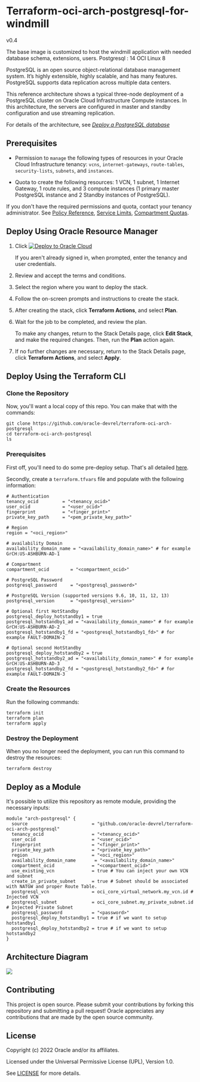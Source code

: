 # Terraform-oci-arch-postgresql-for-windmill
v0.4

The base image is customized to host the windmill application with needed database schema, extensions, users.
Postgresql : 14
OCI Linux 8

PostgreSQL is an open source object-relational database management system. It’s highly extensible, highly scalable, and has many features. PostgreSQL supports data replication across multiple data centers.

This reference architecture shows a typical three-node deployment of a PostgreSQL cluster on Oracle Cloud Infrastructure Compute instances. In this architecture, the servers are configured in master and standby configuration and use streaming replication.

For details of the architecture, see [_Deploy a PostgreSQL database_](https://docs.oracle.com/en/solutions/deploy-postgresql-db/index.html)

## Prerequisites

- Permission to `manage` the following types of resources in your Oracle Cloud Infrastructure tenancy: `vcns`, `internet-gateways`, `route-tables`, `security-lists`, `subnets`, and `instances`.

- Quota to create the following resources: 1 VCN, 1 subnet, 1 Internet Gateway, 1 route rules, and 3 compute instances (1 primary master PostgreSQL instance and 2 Standby instances of PostgreSQL).

If you don't have the required permissions and quota, contact your tenancy administrator. See [Policy Reference](https://docs.cloud.oracle.com/en-us/iaas/Content/Identity/Reference/policyreference.htm), [Service Limits](https://docs.cloud.oracle.com/en-us/iaas/Content/General/Concepts/servicelimits.htm), [Compartment Quotas](https://docs.cloud.oracle.com/iaas/Content/General/Concepts/resourcequotas.htm).

## Deploy Using Oracle Resource Manager

1. Click [![Deploy to Oracle Cloud](https://oci-resourcemanager-plugin.plugins.oci.oraclecloud.com/latest/deploy-to-oracle-cloud.svg)](https://cloud.oracle.com/resourcemanager/stacks/create?region=home&zipUrl=https://github.com/oracle-devrel/terraform-oci-arch-postgresql/releases/latest/download/terraform-oci-arch-postgresql-stack-latest.zip)

    If you aren't already signed in, when prompted, enter the tenancy and user credentials.

2. Review and accept the terms and conditions.

3. Select the region where you want to deploy the stack.

4. Follow the on-screen prompts and instructions to create the stack.

5. After creating the stack, click **Terraform Actions**, and select **Plan**.

6. Wait for the job to be completed, and review the plan.

    To make any changes, return to the Stack Details page, click **Edit Stack**, and make the required changes. Then, run the **Plan** action again.

7. If no further changes are necessary, return to the Stack Details page, click **Terraform Actions**, and select **Apply**. 

## Deploy Using the Terraform CLI

### Clone the Repository
Now, you'll want a local copy of this repo. You can make that with the commands:

    git clone https://github.com/oracle-devrel/terraform-oci-arch-postgresql
    cd terraform-oci-arch-postgresql
    ls

### Prerequisites
First off, you'll need to do some pre-deploy setup.  That's all detailed [here](https://github.com/cloud-partners/oci-prerequisites).

Secondly, create a `terraform.tfvars` file and populate with the following information:

```
# Authentication
tenancy_ocid         = "<tenancy_ocid>"
user_ocid            = "<user_ocid>"
fingerprint          = "<finger_print>"
private_key_path     = "<pem_private_key_path>"

# Region
region = "<oci_region>"

# availability Domain 
availability_domain_name = "<availability_domain_name>" # for example GrCH:US-ASHBURN-AD-1

# Compartment
compartment_ocid        = "<compartment_ocid>"

# PostgreSQL Password
postgresql_password     = "<postgresql_password>"

# PostgreSQL Version (supported versions 9.6, 10, 11, 12, 13)
postgresql_version      = "<postgresql_version>"

# Optional first HotStandby 
postgresql_deploy_hotstandby1 = true
postgresql_hotstandby1_ad = "<availability_domain_name>" # for example GrCH:US-ASHBURN-AD-2
postgresql_hotstandby1_fd = "<postgresql_hotstandby1_fd>" # for example FAULT-DOMAIN-2

# Optional second HotStandby 
postgresql_deploy_hotstandby2 = true
postgresql_hotstandby2_ad = "<availability_domain_name>" # for example GrCH:US-ASHBURN-AD-3
postgresql_hotstandby2_fd = "<postgresql_hotstandby2_fd>" # for example FAULT-DOMAIN-3

````

### Create the Resources
Run the following commands:

    terraform init
    terraform plan
    terraform apply

### Destroy the Deployment
When you no longer need the deployment, you can run this command to destroy the resources:

    terraform destroy

## Deploy as a Module
It's possible to utilize this repository as remote module, providing the necessary inputs:

```
module "arch-postgresql" {
  source                        = "github.com/oracle-devrel/terraform-oci-arch-postgresql"
  tenancy_ocid                  = "<tenancy_ocid>"
  user_ocid                     = "<user_ocid>"
  fingerprint                   = "<finger_print>"
  private_key_path              = "<private_key_path>"
  region                        = "<oci_region>"
  availability_domain_name       = "<availability_domain_name>"
  compartment_ocid              = "<compartment_ocid>"
  use_existing_vcn              = true # You can inject your own VCN and subnet 
  create_in_private_subnet      = true # Subnet should be associated with NATGW and proper Route Table.
  postgresql_vcn                = oci_core_virtual_network.my_vcn.id # Injected VCN
  postgresql_subnet             = oci_core_subnet.my_private_subnet.id # Injected Private Subnet
  postgresql_password           = "<password>"
  postgresql_deploy_hotstandby1 = true # if we want to setup hotstandby1
  postgresql_deploy_hotstandby2 = true # if we want to setup hotstandby2
}
```

## Architecture Diagram

![](./images/postgre-oci.png)

## Contributing
This project is open source.  Please submit your contributions by forking this repository and submitting a pull request!  Oracle appreciates any contributions that are made by the open source community.

## License
Copyright (c) 2022 Oracle and/or its affiliates.

Licensed under the Universal Permissive License (UPL), Version 1.0.

See [LICENSE](LICENSE) for more details.


